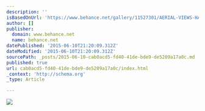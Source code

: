 ```yaml
---
description: ''
isBasedOnUrl: 'https://www.behance.net/gallery/11527301/AERIAL-VIEWS-HARBOUR'
author: []
publisher:
  domain: www.behance.net
  name: behance.net
datePublished: '2015-06-10T21:20:09.312Z'
dateModified: '2015-06-10T21:20:09.312Z'
sourcePath: _posts/2015-06-10-cab0acd5-fd40-41de-bde9-de5209a17a0c.md
published: true
url: cab0acd5-fd40-41de-bde9-de5209a17a0c/index.html
_context: 'http://schema.org'
_type: Article

---
```

![](https://m2.behance.net/rendition/pm/11527301/disp/1b8a9351835e720929910f9698a9833d.jpg)